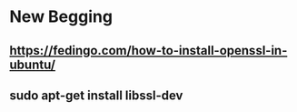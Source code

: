# New Begging
## https://fedingo.com/how-to-install-openssl-in-ubuntu/  
## sudo apt-get install libssl-dev
